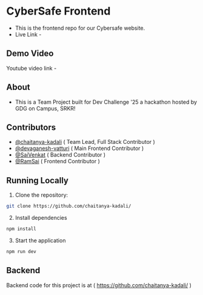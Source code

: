 # CyberSafe Frontend

- This is the frontend repo for our Cybersafe website.
- Live Link -

## Demo Video

Youtube video link -

## About

- This is a Team Project built for Dev Challenge '25 a hackathon hosted by GDG on Campus, SRKR!

## Contributors

- [@chaitanya-kadali](https://github.com/chaitanya-kadali) ( Team Lead, Full Stack Contributor )
- [@devaganesh-vatturi](https://github.com/devaganesh-vatturi) ( Main Frontend Contributor )
- [@SaiVenkat](https://github.com/Saivenkat135) ( Backend Contributor )
- [@RamSai](https://github.com/ramsai-kolli) ( Frontend Contributor )

## Running Locally

1. Clone the repository:

```bash
git clone https://github.com/chaitanya-kadali/
```

2. Install dependencies

```bash
npm install
```

3. Start the application

```bash
npm run dev
```

## Backend

Backend code for this project is at ( https://github.com/chaitanya-kadali/ )
